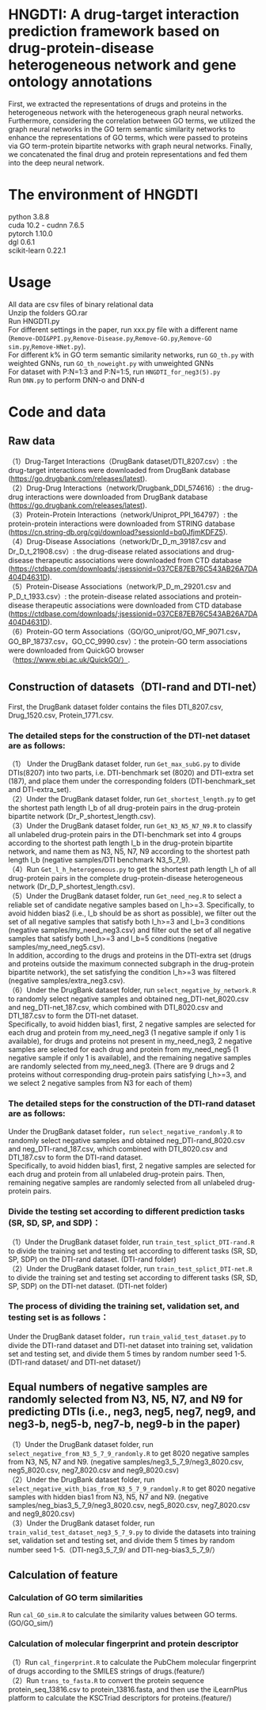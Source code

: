 HNGDTI: A drug-target interaction prediction framework based on drug-protein-disease heterogeneous network and gene ontology annotations
====
 First, we extracted the representations of drugs and proteins in the heterogeneous network with the heterogeneous graph neural networks. Furthermore, considering the correlation between GO terms, we utilized the graph neural networks in the GO term semantic similarity networks to enhance the representations of GO terms, which were passed to proteins via GO term-protein bipartite networks with graph neural networks. Finally, we concatenated the final drug and protein representations and fed them into the deep neural network.
    
The environment of HNGDTI
===
 python 3.8.8<br>
 cuda 10.2 - cudnn 7.6.5<br>
 pytorch 1.10.0<br>
 dgl 0.6.1<br>
 scikit-learn 0.22.1
 
Usage
===
 All data are csv files of binary relational data<br>
 Unzip the folders GO.rar<br>
 Run HNGDTI.py<br>
 For different settings in the paper, run xxx.py file with a different name (`Remove-DDI&PPI.py`,`Remove-Disease.py`,`Remove-GO.py`,`Remove-GO sim.py`,`Remove-HNet.py`).<br>
 For different k% in GO term semantic similarity networks, run `GO_th.py` with weighted GNNs, run `GO_th_noweight.py` with unweighted GNNs<br>
 For dataset with P:N=1:3 and P:N=1:5, run `HNGDTI_for_neg3(5).py`<br>
 Run `DNN.py` to perform DNN-o and DNN-d
    
Code and data
===
Raw data
------
（1）Drug-Target Interactions（DrugBank dataset/DTI_8207.csv）: the drug-target interactions were downloaded from DrugBank database (https://go.drugbank.com/releases/latest).<br>
（2）Drug-Drug Interactions（network/Drugbank_DDI_574616）: the drug-drug interactions were downloaded from DrugBank database (https://go.drugbank.com/releases/latest).<br>
（3）Protein-Protein Interactions（network/Uniprot_PPI_164797）: the protein-protein interactions were downloaded from STRING database (https://cn.string-db.org/cgi/download?sessionId=bq0JfjmKDFZ5).<br>
（4）Drug-Disease Associations（network/Dr_D_m_39187.csv and Dr_D_t_21908.csv）: the drug-disease related associations and drug-disease therapeutic associations were downloaded from CTD database (https://ctdbase.com/downloads/;jsessionid=037CE87EB76C543AB26A7DA404D4631D).<br>
（5）Protein-Disease Associations（network/P_D_m_29201.csv and P_D_t_1933.csv）: the protein-disease related associations and protein-disease therapeutic associations were downloaded from CTD database (https://ctdbase.com/downloads/;jsessionid=037CE87EB76C543AB26A7DA404D4631D).<br>
（6）Protein-GO term Associations（GO/GO_uniprot/GO_MF_9071.csv，GO_BP_18737.csv，GO_CC_9990.csv）：the protein-GO term associations were downloaded from QuickGO browser（https://www.ebi.ac.uk/QuickGO/）.

Construction of datasets（DTI-rand and DTI-net）
------
 First, the DrugBank dataset folder contains the files DTI_8207.csv, Drug_1520.csv, Protein_1771.csv.
 
### The detailed steps for the construction of the DTI-net dataset are as follows:
（1） Under the DrugBank dataset folder, run `Get_max_subG.py` to divide DTIs(8207) into two parts, i.e. DTI-benchmark set (8020) and DTI-extra set (187), and place them under the corresponding folders (DTI-benchmark_set and DTI-extra_set).<br>
（2）Under the DrugBank dataset folder, run `Get_shortest_length.py` to get the shortest path length l_b of all drug-protein pairs in the drug-protein bipartite network (Dr_P_shortest_length.csv).<br>
（3）Under the DrugBank dataset folder, run `Get_N3_N5_N7_N9.R` to classify all unlabeled drug-protein pairs in the DTI-benchmark set into 4 groups according to the shortest path length l_b in the drug-protein bipartite network, and name them as N3, N5, N7, N9 according to the shortest path length l_b (negative samples/DTI benchmark N3_5_7_9).<br>
（4）Run `Get_l_h_heterogeneous.py` to get the shortest path length l_h of all drug-protein pairs in the complete drug-protein-disease heterogeneous network (Dr_D_P_shortest_length.csv).<br>
（5）Under the DrugBank dataset folder, run `Get_need_neg.R` to select a reliable set of candidate negative samples based on l_h>=3. Specifically, to avoid hidden bias2 (i.e., l_b should be as short as possible), we filter out the set of all negative samples that satisfy both l_h>=3 and l_b=3 conditions (negative samples/my_need_neg3.csv) and filter out the set of all negative samples that satisfy both l_h>=3 and l_b=5 conditions (negative samples/my_need_neg5.csv).<br>
In addition, according to the drugs and proteins in the DTI-extra set (drugs and proteins outside the maximum connected subgraph in the drug-protein bipartite network), the set satisfying the condition l_h>=3 was filtered (negative samples/extra_neg3.csv).<br>
（6）Under the DrugBank dataset folder, run `select_negative_by_network.R` to randomly select negative samples and obtained neg_DTI-net_8020.csv and neg_DTI-net_187.csv, which combined with DTI_8020.csv and DTI_187.csv to form the DTI-net dataset.<br>
Specifically, to avoid hidden bias1, first, 2 negative samples are selected for each drug and protein from my_need_neg3 (1 negative sample if only 1 is available), for drugs and proteins not present in my_need_neg3, 2 negative samples are selected for each drug and protein from my_need_neg5 (1 negative sample if only 1 is available), and the remaining negative samples are randomly selected from my_need_neg3. (There are 9 drugs and 2 proteins without corresponding drug-protein pairs satisfying l_h>=3, and we select 2 negative samples from N3 for each of them)<br>
 
### The detailed steps for the construction of the DTI-rand dataset are as follows:
 Under the DrugBank dataset folder，run `select_negative_randomly.R` to randomly select negative samples and obtained neg_DTI-rand_8020.csv and neg_DTI-rand_187.csv, which combined with DTI_8020.csv and DTI_187.csv to form the DTI-rand dataset.<br>
 Specifically, to avoid hidden bias1, first, 2 negative samples are selected for each drug and protein from all unlabeled drug-protein pairs. Then, remaining negative samples are randomly selected from all unlabeled drug-protein pairs.
         
### Divide the testing set according to different prediction tasks (SR, SD, SP, and SDP)：
（1）Under the DrugBank dataset folder, run `train_test_splict_DTI-rand.R` to divide the training set and testing set according to different tasks (SR, SD, SP, SDP) on the DTI-rand dataset. (DTI-rand folder)<br>
（2）Under the DrugBank dataset folder, run `train_test_splict_DTI-net.R` to divide the training set and testing set according to different tasks (SR, SD, SP, SDP) on the DTI-net dataset. (DTI-net folder)

### The process of dividing the training set, validation set, and testing set is as follows：
Under the DrugBank dataset folder，run `train_valid_test_dataset.py` to divide the DTI-rand dataset and DTI-net dataset into training set, validation set and testing set, and divide them 5 times by random number seed 1-5. (DTI-rand dataset/ and DTI-net dataset/)

Equal numbers of negative samples are randomly selected from N3, N5, N7, and N9 for predicting DTIs (i.e., neg3, neg5, neg7, neg9, and neg3-b, neg5-b, neg7-b, neg9-b in the paper)
------
（1）Under the DrugBank dataset folder, run `select_negative_from_N3_5_7_9_randomly.R` to get 8020 negative samples from N3, N5, N7 and N9. (negative samples/neg3_5_7_9/neg3_8020.csv, neg5_8020.csv, neg7_8020.csv and neg9_8020.csv)<br>
（2）Under the DrugBank dataset folder, run `select_negative_with_bias_from_N3_5_7_9_randomly.R` to get 8020 negative samples with hidden bias1 from N3, N5, N7 and N9. (negative samples/neg_bias3_5_7_9/neg3_8020.csv, neg5_8020.csv, neg7_8020.csv and neg9_8020.csv)<br>
（3）Under the DrugBank dataset folder, run `train_valid_test_dataset_neg3_5_7_9.py` to divide the datasets into training set, validation set and testing set, and divide them 5 times by random number seed 1-5.（DTI-neg3_5_7_9/ and DTI-neg-bias3_5_7_9/）

Calculation of feature
------
### Calculation of GO term similarities
Run `cal_GO_sim.R` to calculate the similarity values between GO terms. (GO/GO_sim/)

### Calculation of molecular fingerprint and protein descriptor
（1）Run `cal_fingerprint.R` to calculate the PubChem molecular fingerprint of drugs according to the SMILES strings of drugs.(feature/)<br>
（2）Run `trans_to_fasta.R` to convert the protein sequence protein_seq_13816.csv to protein_13816.fasta, and then use the iLearnPlus platform to calculate the KSCTriad descriptors for proteins.(feature/)
